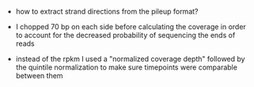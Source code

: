 - how to extract strand directions from the pileup format?

- I chopped 70 bp on each side before calculating the coverage in order to account for the 
  decreased probability of sequencing the ends of reads

- instead of the rpkm I used a "normalized coverage depth" followed by the quintile normalization
  to make sure timepoints were comparable between them